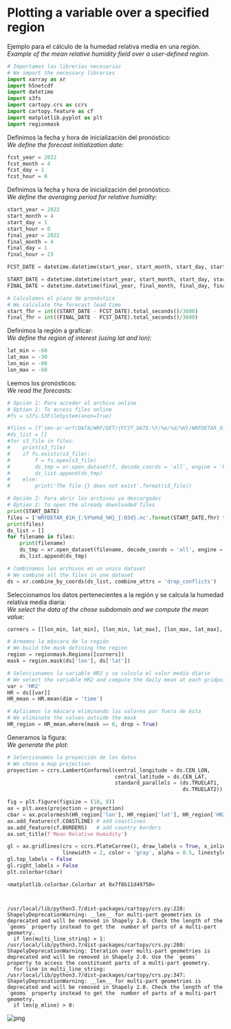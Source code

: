 # Plotting a variable over a specified region

Ejemplo para el cálculo de la humedad relativa media en una región. <br />
*Example of the mean relative humidity field over a user-defined region.*


```python
# Importamos las librerías necesarias
# We import the necessary libraries
import xarray as xr
import h5netcdf
import datetime
import s3fs
import cartopy.crs as ccrs
import cartopy.feature as cf
import matplotlib.pyplot as plt
import regionmask
```

Definimos la fecha y hora de inicialización del pronóstico: <br />
*We define the forecast initialization date:* 


```python
fcst_year = 2022
fcst_month = 4
fcst_day = 1
fcst_hour = 0
```

Definimos la fecha y hora de inicialización del pronóstico: <br />
*We define the averaging period for relative humidity:*


```python
start_year = 2022
start_month = 4
start_day = 1
start_hour = 0
final_year = 2022
final_month = 4
final_day = 1
final_hour = 23

FCST_DATE = datetime.datetime(start_year, start_month, start_day, start_hour)

START_DATE = datetime.datetime(start_year, start_month, start_day, start_hour)
FINAL_DATE = datetime.datetime(final_year, final_month, final_day, final_hour)

# Calculamos el plazo de pronóstico
# We calculate the forecast lead time
start_fhr = int((START_DATE - FCST_DATE).total_seconds()/3600)
final_fhr = int((FINAL_DATE - FCST_DATE).total_seconds()/3600)
```

Definimos la región a graficar: <br />
*We define the region of interest (using lat and lon):*


```python
lat_min = -60
lat_max = -30
lon_min = -80
lon_max = -60
```

Leemos los pronósticos: <br />
*We read the forecasts:*


```python
# Opción 1: Para acceder al archivo online
# Option 1: To access files online
#fs = s3fs.S3FileSystem(anon=True)

#files = [f'smn-ar-wrf/DATA/WRF/DET/{FCST_DATE:%Y/%m/%d/%H}/WRFDETAR_01H_{FCST_DATE:%Y%m%d_%H}_{fhr:03d}.nc' for fhr in range(start_fhr, final_fhr)]
#ds_list = []
#for s3_file in files:
#    print(s3_file)
#    if fs.exists(s3_file):
#        f = fs.open(s3_file)
#        ds_tmp = xr.open_dataset(f, decode_coords = 'all', engine = 'h5netcdf')
#        ds_list.append(ds_tmp)
#    else:
#        print('The file {} does not exist'.format(s3_file))

# Opción 2: Para abrir los archivos ya descargados
# Option 2: To open the already downloaded files
print(START_DATE)
files = ['WRFDETAR_01H_{:%Y%m%d_%H}_{:03d}.nc'.format(START_DATE,fhr) for fhr in range(start_fhr, final_fhr)]
print(files)
ds_list = []
for filename in files:
    print(filename)
    ds_tmp = xr.open_dataset(filename, decode_coords = 'all', engine = 'h5netcdf')
    ds_list.append(ds_tmp)

# Combinamos los archivos en un unico dataset
# We combine all the files in one dataset
ds = xr.combine_by_coords(ds_list, combine_attrs = 'drop_conflicts')
```

Seleccionamos los datos pertenecientes a la región y se calcula la humedad relativa media diaria: <br />
*We select the data of the chose subdomain and we compute the mean value:*





```python
corners = [[lon_min, lat_min], [lon_min, lat_max], [lon_max, lat_max], [lon_max, lat_min]]

# Armamos la máscara de la región
# We build the mask defining the region  
region = regionmask.Regions([corners])
mask = region.mask(ds['lon'], ds['lat'])

# Seleccionamos la variable HR2 y se calcula el valor medio diario
# We select the variable HR2 and compute the daily mean at each gridpoint
var = 'HR2'
HR = ds[[var]]
HR_mean = HR.mean(dim = 'time')

# Aplicamos la máscara eliminando los valores por fuera de ésta
# We eliminate the values outside the mask 
HR_region = HR_mean.where(mask == 0, drop = True)
```

Generamos la figura: <br />
*We generate the plot:*


```python
# Seleccionamos la proyección de los datos
# We chose a map projection
proyection = ccrs.LambertConformal(central_longitude = ds.CEN_LON, 
                                   central_latitude = ds.CEN_LAT, 
                                   standard_parallels = (ds.TRUELAT1, 
                                                         ds.TRUELAT2))

fig = plt.figure(figsize = (10, 8)) 
ax = plt.axes(projection = proyection)
cbar = ax.pcolormesh(HR_region['lon'], HR_region['lat'], HR_region['HR2'], transform = ccrs.PlateCarree(), vmin = 0, vmax = 100)
ax.add_feature(cf.COASTLINE) # add coastlines
ax.add_feature(cf.BORDERS)   # add country borders
ax.set_title(f'Mean Relative Humidity')

gl = ax.gridlines(crs = ccrs.PlateCarree(), draw_labels = True, x_inline = False,
                  linewidth = 2, color = 'gray', alpha = 0.5, linestyle = '--')
gl.top_labels = False
gl.right_labels = False
plt.colorbar(cbar)
```




    <matplotlib.colorbar.Colorbar at 0x7f8b11d49750>



    /usr/local/lib/python3.7/dist-packages/cartopy/crs.py:228: ShapelyDeprecationWarning: __len__ for multi-part geometries is deprecated and will be removed in Shapely 2.0. Check the length of the `geoms` property instead to get the  number of parts of a multi-part geometry.
      if len(multi_line_string) > 1:
    /usr/local/lib/python3.7/dist-packages/cartopy/crs.py:280: ShapelyDeprecationWarning: Iteration over multi-part geometries is deprecated and will be removed in Shapely 2.0. Use the `geoms` property to access the constituent parts of a multi-part geometry.
      for line in multi_line_string:
    /usr/local/lib/python3.7/dist-packages/cartopy/crs.py:347: ShapelyDeprecationWarning: __len__ for multi-part geometries is deprecated and will be removed in Shapely 2.0. Check the length of the `geoms` property instead to get the  number of parts of a multi-part geometry.
      if len(p_mline) > 0:



    
![png](Region_bilingue_files/Region_bilingue_14_2.png)
    

